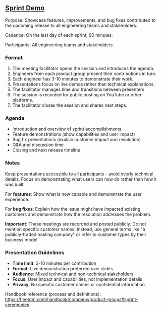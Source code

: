 ## [Sprint Demo](https://fleetdm.com/handbook/company/product-groups#sprint-ceremonies) 

Purpose: Showcase features, improvements, and bug fixes contributed to the upcoming release to all engineering teams and stakeholders.

Cadence: On the last day of each sprint, 90 minutes.

Participants: All engineering teams and stakeholders.

### Format
1. The meeting facilitator opens the session and introduces the agenda.
2. Engineers from each product group present their contributions in turn.
3. Each engineer has 3-10 minutes to demonstrate their work.
4. Presentations focus on live demos rather than technical explanations.
5. The facilitator manages time and transitions between presenters.
6. The session is recorded for public posting on YouTube or other platforms.
7. The facilitator closes the session and shares next steps.

### Agenda
- Introduction and overview of sprint accomplishments
- Feature demonstrations (show capabilities and user impact)
- Bug fix presentations (explain customer impact and resolution)
- Q&A and discussion time
- Closing and next release timeline

### Notes
Keep presentations accessible to all participants - avoid overly technical details. Focus on demonstrating what users can now do rather than how it was built.

For **features**: Show what is now capable and demonstrate the user experience.

For **bug fixes**: Explain how the issue might have impacted existing customers and demonstrate how the resolution addresses the problem.

**Important**: These meetings are recorded and posted publicly. Do not mention specific customer names. Instead, use general terms like "a publicly-traded hosting company" or refer to customer types by their business model.

### Presentation Guidelines
- **Time limit**: 3-10 minutes per contribution
- **Format**: Live demonstration preferred over slides
- **Audience**: Mixed technical and non-technical stakeholders  
- **Focus**: User impact and capabilities, not implementation details
- **Privacy**: No specific customer names or confidential information

Handbook reference (process and definitions): https://fleetdm.com/handbook/company/product-groups#sprint-ceremonies